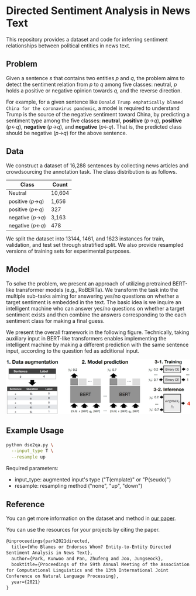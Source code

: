 # Directed Sentiment Analysis in News Text

This repository provides a dataset and code for inferring sentiment relationships between political entities in news text.

## Problem

Given a sentence *s* that contains two entities *p* and *q*, the problem aims to detect the sentiment relation from *p* to *q* among five classes: neutral, *p* holds a positive or negative opinion towards *q*, and the reverse direction. 

For example, for a given sentence like ```Donald Trump emphatically blamed China for the coronavirus pandemic```, a model is required to understand Trump is the source of the negative sentiment toward China, by predicting a sentiment type among the five classes: **neutral**, **positive** (*p*->*q*), **positive** (*p*<-*q*), **negative** (*p*->*q*), and **negative** (*p*<-*q*). That is, the predicted class should be negative (*p*->*q*) for the above sentence.

## Data

We construct a dataset of 16,288 sentences by collecting news articles and crowdsourcing the annotation task. The class distribution is as follows. 

| Class | Count |
| --------------- | --------------- |
| Neutral | 10,604 |
| positive (*p*->*q*) | 1,656 |
| positive (*p*<-*q*) | 327 |
| negative (*p*->*q*) | 3,163 |
| negative (*p*<-*q*) | 478 |

We split the dataset into 13144, 1461, and 1623 instances for train, validation, and test set through stratified split. We also provide resampled versions of training sets for experimental purposes.

## Model

To solve the problem, we present an approach of utilizing pretrained BERT-like transformer models (e.g., RoBERTa). We transform the task into the multiple sub-tasks aiming for answering yes/no questions on whether a target sentiment is embedded in the text. The basic idea is we inquire an intelligent machine who can answer yes/no questions on whether a target sentiment exists and then combine the answers corresponding to the each sentiment class for making a final guess. 

We present the overall framework in the following figure. Technically, taking auxiliary input in BERT-like transformers enables implementing the intelligent machine by making a different prediction with the same sentence input, according to the question fed as additional input. 

![alt text](image/model.PNG)



## Example Usage

```bash
python dse2qa.py \
  --input_type T \
  --resample up
```
Required parameters:
- input_type: augmented input's type ("T(emplate)" or "P(seudo)") 
- resample: resampling method ("none", "up", "down")


## Reference

You can get more information on the dataset and method in [our paper](). 

You can use the resources for your projects by citing the paper.

```
@inproceedings{park2021directed,
  title={Who Blames or Endorses Whom? Entity-to-Entity Directed Sentiment Analysis in News Text},
  author={Park, Kunwoo and Pan, Zhufeng and Joo, Jungseock},
  booktitle={Proceedings of the 59th Annual Meeting of the Association for Computational Linguistics and the 13th International Joint Conference on Natural Language Processing},
  year={2021}
}
```
